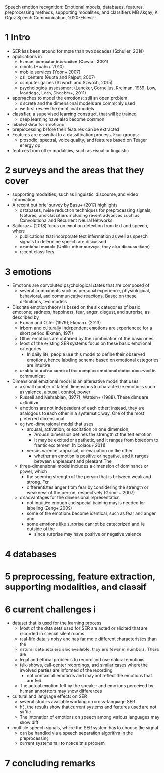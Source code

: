Speech emotion recognition:
  Emotional models, databases, features, preprocessing methods, supporting
  modalities, and classifiers
MB Akçay, K Oğuz
Speech Communication, 2020-Elsevier

# 1 Intro

* SER has been around for more than two decades (Schuller, 2018)
* applications in
  * human-computer interaction (Cowie+ 2001)
  * robots (Huahu+ 2010)
  * mobile services (Yoon+ 2007)
  * call centers (Gupta and Rajput, 2007)
  * computer games (Szwoch and Szwoch, 2015)
  * psychological assessment
    (Lancker, Cornelius, Kreiman, 1989, Low, Maddage, Lech, Sheeber+, 2011)
* approaches to model the emotions: still an open problem
  * discrete and the dimensional models are commonly used
  * we first review the emotional models
* classifier, a supervised learning construct, that will be trained
  * deep learning have also become common
* labeled data for emotions
* preprocessing before their features can be extracted
* Features are essential to a classification process. Four groups:
  * prosodic, spectral, voice quality, and features based on Teager energy op
* features from other modalities, such as visual or linguistic

# 2 surveys and the areas that they cover

* supporting modalities, such as linguistic, discourse, and video information
* A recent but brief survey by Basu+ (2017) highlights
  * databases, noise reduction techniques for preprocessing signals, features,
    and classifiers including
    recent advances such as Convolutional and Recurrent Neural Networks
* Sailunaz+ (2018) focus on emotion detection from text and speech, where
  * publications that incorporate text information as well as speech signals to
    determine speech are discussed
  * emotional models (Unlike other surveys, they also discuss them)
  * recent classifiers

# 3 emotions

* Emotions are convoluted psychological states that are composed of
  * several components such as personal experience, physiological, behavioral,
    and communicative reactions. Based on these deﬁnitions, two models
* Discrete emotion theory is based on the six categories of basic emotions;
  sadness, happiness, fear, anger, disgust, and surprise, as described by
  * Ekman and Oster (1979); Ekman+ (2013)
  * inborn and culturally independent emotions are experienced for a short
    period (Ekman, 1971)
  * Other emotions are obtained by the combination of the basic ones
  * Most of the existing SER systems focus on these basic emotional categories
    * In daily life, people use this model to deﬁne their observed emotions,
    hence labeling scheme based on emotional categories are intuitive
  * unable to deﬁne some of the complex emotional states observed in communicat
* Dimensional emotional model is an alternative model that uses
  * a small number of latent dimensions to characterize emotions such as
    valence, arousal, control, power
  * Russell and Mehrabian, (1977); Watson+ (1988). These dims are deﬁnitive
  * emotions are not independent of each other; instead, they are analogous to
    each other in a systematic way. One of the most preferred dimensional
  * eg two-dimensional model that uses
    * arousal, activation, or excitation on one dimension,
      * Arousal dimension deﬁnes the strength of the felt emotion
      * It may be excited or apathetic, and it
        ranges from boredom to frantic excitement (Nicolaou+ 2011)
    * versus valence, appraisal, or evaluation on the other
      * whether an emotion is positive or negative, and it ranges between
        unpleasant and pleasant The
   * three-dimensional model includes a dimension of dominance or power, which
     * the seeming strength of the person that is between weak and strong.  For
     * differentiates anger from fear by considering the strength or weakness
       of the person, respectively (Grimm+ 2007)
  * disadvantages for the dimensional representation
    * not intuitive enough and special training may is needed for labeling
      (Zeng+ 2009)
    * some of the emotions become identical, such as fear and anger, and
    * some emotions like surprise cannot be categorized and lie outside of the
      * since surprise may have positive or negative valence

# 4 databases

# 5 preprocessing, feature extraction, supporting modalities, and classif

# 6 current challenges i

* dataset that is used for the learning process
  * Most of the data sets used for SER are acted or elicited that are recorded
    in special silent rooms
  * real-life data is noisy and has far more different characteristics than the
  * natural data sets are also available, they are fewer in numbers. There are
  * legal and ethical problems to record and use natural emotions
  * talk-shows, call-center recordings, and similar cases where the involved
    parties are informed of the recording
    * not contain all emotions and may not reflect the emotions that are felt
  * The actual emotion felt by the speaker and emotions perceived by human
    annotators may show differences
* cultural and language effects on SER
  * several studies available working on cross-language SER
  * hE, the results show that current systems and features used are not suffic
  * The intonation of emotions on speech among various languages may show diff
* multiple speech signals, where the SER system has to choose the signal
  * can be handled via a speech separation algorithm in the preprocessing
  * current systems fail to notice this problem

# 7 concluding remarks
